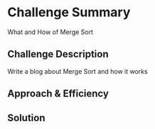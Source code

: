 # Challenge Summary
<!-- Short summary or background information -->
What and How of Merge Sort
## Challenge Description
<!-- Description of the challenge -->
Write a blog about Merge Sort and how it works
## Approach & Efficiency
<!-- What approach did you take? Why? What is the Big O space/time for this approach? -->

## Solution
<!-- Embedded whiteboard image -->